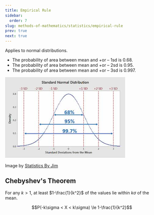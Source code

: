 ```yaml
---
title: Empirical Rule
sidebar:
  order: 7
slug: methods-of-mathematics/statistics/empirical-rule
prev: true
next: true
---
```



Applies to normal distributions.

- The probability of area between mean and +or – 1sd is 0.68.
- The probability of area between mean and +or – 2sd is 0.95.
- The probability of area between mean and +or – 3sd is 0.997.

<figure style="max-width: 700px; margin: 10px auto;">

![Graphical illustration of the Empirical Rule](./images/empirical-rule.jpg)

<figcaption>

Image by
[Statistics By Jim](https://statisticsbyjim.com/probability/empirical-rule/)

</figcaption>
</figure>

## Chebyshev's Theorem

For any $k\gt 1$, at least $1-\frac{1}{k^2}$ of the values lie within $k\sigma$ of the mean.

```math
P(-k\sigma < X < k\sigma) \le 1-\frac{1}{k^2}
```
